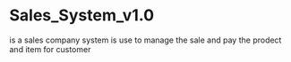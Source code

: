 # Sales_System_v1.0
is a sales company system is use to manage the sale and pay the prodect and item for customer
